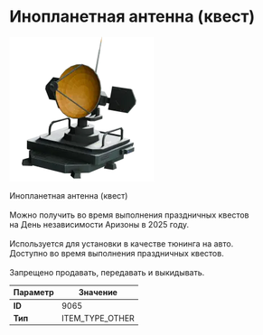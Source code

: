 # Инопланетная антенна (квест)

![Item Image](../img/9065.webp?raw=true)

Инопланетная антенна (квест)<br><br>Можно получить во время выполнения праздничных квестов<br>на День независимости Аризоны в 2025 году.<br><br>Используется для установки в качестве тюнинга на авто.<br>Доступно во время выполнения праздничных квестов.<br><br>Запрещено продавать, передавать и выкидывать.


| Параметр | Значение |
|----------|----------|
| **ID** | 9065 |
| **Тип** | ITEM_TYPE_OTHER |

